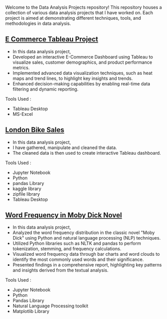 Welcome to the Data Analysis Projects repository! 
This repository houses a collection of various data analysis projects that I have worked on.
Each project is aimed at demonstrating different techniques, tools, and methodologies in data analysis.

## [E Commerce Tableau Project](https://github.com/klaus-ciel/Data-Analysis-Projects/tree/main/E%20Commerce%20(Tableau)%20Project)
  + In this data analysis project,
  + Developed an interactive E-Commerce Dashboard using Tableau to visualize sales, customer demographics, and product performance metrics.
  + Implemented advanced data visualization techniques, such as heat maps and trend lines, to highlight key insights and trends.
  + Enhanced decision-making capabilities by enabling real-time data filtering and dynamic reporting.

Tools Used :
  + Tableau Desktop
  + MS-Excel

## [London Bike Sales](https://github.com/klaus-ciel/Data-Analysis-Projects/tree/main/London%20Bike%20Sales)
  + In this data analysis project,
  + I have gathered, manipulate and cleaned the data.
  + The cleaned data is then used to create interactive Tableau dashboard.
  
Tools Used :
+ Jupyter Notebook
+ Python
+ pandas Library
+ kaggle library
+ zipfile library
+ Tableau Desktop

## [Word Frequency in Moby Dick Novel](https://github.com/klaus-ciel/Data-Analysis-Projects/tree/main/Word%20Frequency%20in%20Moby%20Dick%20Novel)
  + In this data analysis project,
  + Analyzed the word frequency distribution in the classic novel "Moby Dick" using Python and natural language processing (NLP) techniques.
  + Utilized Python libraries such as NLTK and pandas to perform tokenization, stemming, and frequency calculations.
  + Visualized word frequency data through bar charts and word clouds to identify the most commonly used words and their significance.
  + Presented findings in a comprehensive report, highlighting key patterns and insights derived from the textual analysis.

Tools Used :
+ Jupyter Notebook
+ Python
+ Pandas Library
+ Natural Language Processing toolkit
+ Matplotlib Library
    
